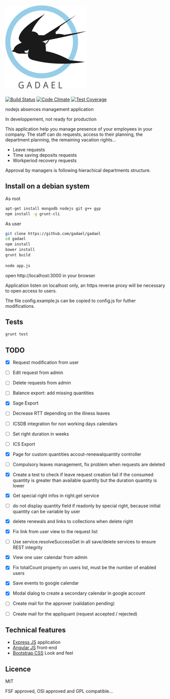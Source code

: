 # ![Gadael](public/images/logoText256.png)

[![Build Status](https://travis-ci.org/gadael/gadael.svg)](https://travis-ci.org/gadael/gadael)
[![Code Climate](https://codeclimate.com/github/gadael/gadael/badges/gpa.svg)](https://codeclimate.com/github/gadael/gadael)
[![Test Coverage](https://codeclimate.com/github/gadael/gadael/badges/coverage.svg)](https://codeclimate.com/github/gadael/gadael/coverage)

nodejs absences management application

In developpement, not ready for production




This application help you manage presence of your employees in your company. The staff can do requests, access to their planning, the department planning, the remaining vacation rights...

* Leave requests
* Time saving deposits requests
* Workperiod recovery requests

Approval by managers is following hierachical departments structure.


## Install on a debian system

As root

```bash
apt-get install mongodb nodejs git g++ gyp
npm install -g grunt-cli
```

As user

```bash
git clone https://github.com/gadael/gadael
cd gadael
npm install
bower install
grunt build

node app.js
```

open http://localhost:3000 in your browser

Application listen on localhost only, an https reverse proxy will be necessary to open access to users.

The file config.example.js can be copied to config.js for futher modifications.


## Tests

```bash
grunt test
```

## TODO

- [x] Request modification from user
- [ ] Edit request from admin
- [ ] Delete requests from admin
- [ ] Balance export: add missing quantities
- [x] Sage Export
- [ ] Decrease RTT depending on the illness leaves
- [ ] ICSDB integration for non working days calendars
- [ ] Set right duration in weeks
- [ ] ICS Export
- [x] Page for custom quantities accout-renewalquantity controller
- [ ] Compulsory leaves management, fix problem when requests are deleted
- [x] Create a test to check if leave request creation fail if the consumed quantity is greater than available quantity but the duration quantity is lower
- [x] Get special right infos in right.get service
- [ ] do not display quantity field if readonly by special right, because initial quantity can be variable by user
- [x] delete renewals and links to collections when delete right
- [x] Fix link from user view to the request list
- [ ] Use service.resolveSuccessGet in all save/delete services to ensure REST integrity
- [x] View one user calendar from admin
- [x] Fix totalCount property on users list, must be the number of enabled users
- [x] Save events to google calendar
- [x] Modal dialog to create a secondary calendar in google account
- [ ] Create mail for the approver (validation pending)
- [ ] Create mail for the appliquant (request accepted / rejected)


## Technical features

* [Express JS](http://expressjs.com/) application
* [Angular JS](https://angularjs.org/) front-end
* [Bootstrap CSS](http://getbootstrap.com/) Look and feel



## Licence

MIT

FSF approved, OSI approved and GPL compatible...
